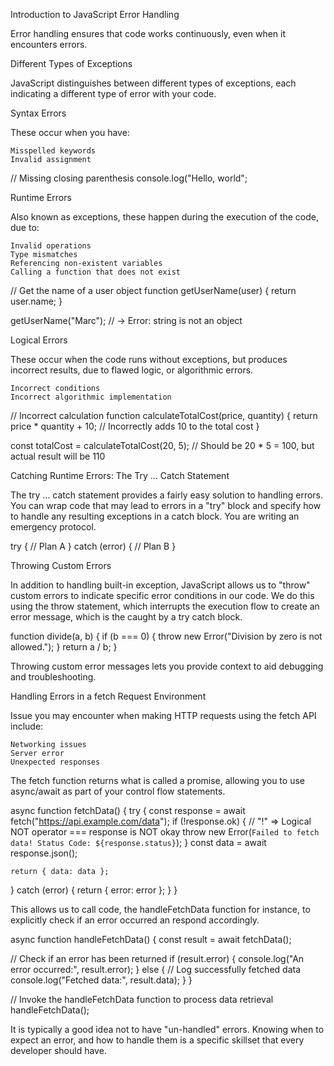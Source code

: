 Introduction to JavaScript Error Handling

Error handling ensures that code works continuously, even when it encounters errors.

Different Types of Exceptions

JavaScript distinguishes between different types of exceptions, each indicating a different type of error with your code.

Syntax Errors

These occur when you have:

    Misspelled keywords
    Invalid assignment

// Missing closing parenthesis
console.log("Hello, world";

Runtime Errors

Also known as exceptions, these happen during the execution of the code, due to:

    Invalid operations
    Type mismatches
    Referencing non-existent variables
    Calling a function that does not exist

// Get the name of a user object
function getUserName(user) {
  return user.name;
}

getUserName("Marc"); // -> Error: string is not an object

Logical Errors

These occur when the code runs without exceptions, but produces incorrect results, due to flawed logic, or algorithmic errors.

    Incorrect conditions
    Incorrect algorithmic implementation

// Incorrect calculation
function calculateTotalCost(price, quantity) {
  return price * quantity + 10;
  // Incorrectly adds 10 to the total cost
}

const totalCost = calculateTotalCost(20, 5);
// Should be 20 * 5 = 100, but actual result will be 110

Catching Runtime Errors: The Try ... Catch Statement

The try ... catch statement provides a fairly easy solution to handling errors. You can wrap code that may lead to errors in a "try" block and specify how to handle any resulting exceptions in a catch block. You are writing an emergency protocol.

try {
  // Plan A
} catch (error) {
  // Plan B
}

Throwing Custom Errors

In addition to handling built-in exception, JavaScript allows us to "throw" custom errors to indicate specific error conditions in our code. We do this using the throw statement, which interrupts the execution flow to create an error message, which is the caught by a try catch block.

function divide(a, b) {
  if (b === 0) {
    throw new Error("Division by zero is not allowed.");
  }
  return a / b;
}

Throwing custom error messages lets you provide context to aid debugging and troubleshooting.

Handling Errors in a fetch Request Environment

Issue you may encounter when making HTTP requests using the fetch API include:

    Networking issues
    Server error
    Unexpected responses

The fetch function returns what is called a promise, allowing you to use async/await as part of your control flow statements.

async function fetchData() {
  try {
    const response = await fetch("https://api.example.com/data");
    if (!response.ok) {
      // "!" => Logical NOT operator === response is NOT okay
      throw new Error(`Failed to fetch data! Status Code: ${response.status}`);
    }
    const data = await response.json();

    return { data: data };
  } catch (error) {
    return { error: error };
  }
}

This allows us to call code, the handleFetchData function for instance, to explicitly check if an error occurred an respond accordingly.

async function handleFetchData() {
  const result = await fetchData();

  // Check if an error has been returned
  if (result.error) {
    console.log("An error occurred:", result.error);
  } else {
    // Log successfully fetched data
    console.log("Fetched data:", result.data);
  }
}

// Invoke the handleFetchData function to process data retrieval
handleFetchData();

It is typically a good idea not to have "un-handled" errors. Knowing when to expect an error, and how to handle them is a specific skillset that every developer should have.



